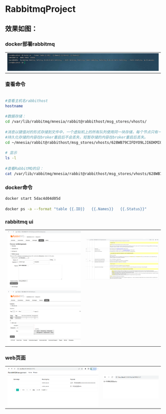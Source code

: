 # RabbitmqProject

## 效果如图：
### docker部署rabbitmq
<table>
    <tr>
        <td><img src="https://raw.githubusercontent.com/WuLex/UsefulPicture/main/rabbitmqimg/rabbitmq_docker_ps.png"/></td>
    </tr>
</table>

### 查看命令
```bash

#查看主机名rabbithost
hostname

#数据存储：
cd /var/lib/rabbitmq/mnesia/rabbit@rabbithost/msg_stores/vhosts/

#消息以键值对的形式存储到文件中，一个虚拟机上的所有队列使用同一块存储，每个节点只有一个。存储分为持久化存储（msg_store_persistent）和短暂存储（msg_store_transient）。
#持久化存储的内容在broker重启后不会丢失，短暂存储的内容在broker重启后丢失。
cd ~/mnesia/rabbit@rabbithost/msg_stores/vhosts/628WB79CIFDYO9LJI6DKMI09L/msg_store_persistent

# 显示
ls -l

#查看RabbitMQ的日：
cat /var/lib/rabbitmq/mnesia/rabbit@rabbithost/msg_stores/vhosts/628WB79CIFDYO9LJI6DKMI09L/recovery.dets
```

### docker命令
```bash
docker start 5dac4d04d05d

docker ps -a --format "table {{.ID}}   {{.Names}}   {{.Status}}"
```



### rabbitmq ui
<table>
    <tr>
        <td><img src="https://raw.githubusercontent.com/WuLex/UsefulPicture/main/rabbitmqimg/queues_publish_msg.png"/></td>
        <td><img src="https://raw.githubusercontent.com/WuLex/UsefulPicture/main/rabbitmqimg/api.png"/></td>
    </tr>
    <tr>
           <td><img src="https://raw.githubusercontent.com/WuLex/UsefulPicture/main/rabbitmqimg/admin_users.png"/></td>
           <td></td>
    </tr>
</table>

### web页面
<table>
    <tr>
        <td><img src="https://raw.githubusercontent.com/WuLex/UsefulPicture/main/rabbitmqimg/list.png"/></td>
        <td><img src="https://raw.githubusercontent.com/WuLex/UsefulPicture/main/rabbitmqimg/get%20(2).png"/></td>
    </tr>
</table>
